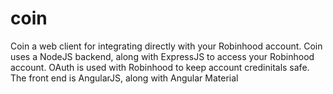 # coin

Coin a web client for integrating directly with your Robinhood account.  Coin uses a NodeJS backend, along with ExpressJS to access your
Robinhood account.  OAuth is used with Robinhood to keep account credinitals safe.  The front end is AngularJS, along with Angular Material
